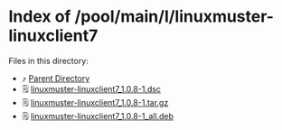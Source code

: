 
# Index of /pool/main/l/linuxmuster-linuxclient7
Files in this directory:
- ⤴ [Parent Directory](../)
- 🗒 [linuxmuster-linuxclient7_1.0.8-1.dsc](linuxmuster-linuxclient7_1.0.8-1.dsc)
- 🗒 [linuxmuster-linuxclient7_1.0.8-1.tar.gz](linuxmuster-linuxclient7_1.0.8-1.tar.gz)
- 🗒 [linuxmuster-linuxclient7_1.0.8-1_all.deb](linuxmuster-linuxclient7_1.0.8-1_all.deb)
